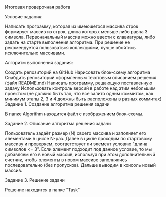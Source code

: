 
Итоговая проверочная работа

Условие задания:

Написать программу, которая из имеющегося массива строк формирует массив из строк, длина которых меньше либо равна 3 символа. Первоначальный массив можно ввести с клавиатуры, либо задать на старте выполнения алгоритма. При решение не рекомендуется пользоваться коллекциями, лучше обойтись исключительно массивами.

Алгоритм выполнения задания:

Создать репозиторий на GitHub
Нарисовать блок-схему алгоритма
Снабдить репозиторий оформленным текстовым описанием решения (файл README.md)
Написать программу, решающую поставленную задачу
Использовать контроль версий в работе над этим небольшим проектом (не должно быть так, что все залито одним коммитом, как минимум этапы 2, 3 и 4 должны быть расположены в разных коммитах)
Задание 1. Создание алгоритма решения задачи

В папке Algorithm находится файл с изображением блок-схемы.

Задание 2. Описание алгоритма решения задачи

Пользователь задаёт размер (N) своего массива и заполняет его элементами в цикле N-раз. Далее в цикле проходим по стартовому массиву и проверяем, соответствует ли элемент условию "длина символов <= 3". Если элемент подходит под данное условие, то мы добавляем его в новый массив, используя при этом дополнительный счетчик, чтобы элементы в новом массиве заполнялись последовательно (без пропусков). Дальше выводим в консоль новый массив.

Задание 3. Решение задачи

Решение находится в папке "Task"
